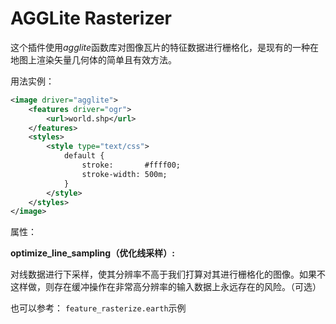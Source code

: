 # AGGLite Rasterizer
这个插件使用*agglite*函数库对图像瓦片的特征数据进行栅格化，是现有的一种在地图上渲染矢量几何体的简单且有效方法。

用法实例：
```XML
<image driver="agglite">
    <features driver="ogr">
        <url>world.shp</url>
    </features>
    <styles>
        <style type="text/css">
            default {
                stroke:       #ffff00;
                stroke-width: 500m;
            }
        </style>
    </styles>
</image>
```
属性：

**optimize_line_sampling（优化线采样）:**

  对线数据进行下采样，使其分辨率不高于我们打算对其进行栅格化的图像。如果不这样做，则存在缓冲操作在非常高分辨率的输入数据上永远存在的风险。（可选）
  
也可以参考：
  `feature_rasterize.earth`示例
